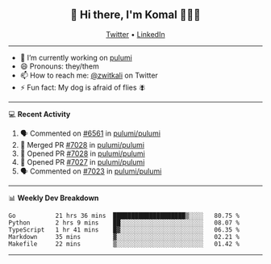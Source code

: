<h2 align="center"> 👋 Hi there, I'm Komal 🧑🏾‍💻 </h2>
<p align="center">
    <a href="https://twitter.com/zwitkali">Twitter</a> •
    <a href="https://www.linkedin.com/in/komal-ali/">LinkedIn</a>
</p>

--------

- 🔭 I’m currently working on [pulumi](https://github.com/pulumi/pulumi)
- 😄 Pronouns: they/them
- 📫 How to reach me: [@zwitkali](https://twitter.com/zwitkali) on Twitter
- ⚡ Fun fact: My dog is afraid of flies 🪰

--------
💻 **Recent Activity**

<!--START_SECTION:activity-->
1. 🗣 Commented on [#6561](https://github.com/pulumi/pulumi/issues/6561) in [pulumi/pulumi](https://github.com/pulumi/pulumi)
2. 🎉 Merged PR [#7028](https://github.com/pulumi/pulumi/pull/7028) in [pulumi/pulumi](https://github.com/pulumi/pulumi)
3. 💪 Opened PR [#7028](https://github.com/pulumi/pulumi/pull/7028) in [pulumi/pulumi](https://github.com/pulumi/pulumi)
4. 💪 Opened PR [#7027](https://github.com/pulumi/pulumi/pull/7027) in [pulumi/pulumi](https://github.com/pulumi/pulumi)
5. 🗣 Commented on [#7023](https://github.com/pulumi/pulumi/issues/7023) in [pulumi/pulumi](https://github.com/pulumi/pulumi)
<!--END_SECTION:activity-->

--------

📊 **Weekly Dev Breakdown**
<!--START_SECTION:waka-->
```text
Go           21 hrs 36 mins  ████████████████████▒░░░░   80.75 % 
Python       2 hrs 9 mins    ██░░░░░░░░░░░░░░░░░░░░░░░   08.07 % 
TypeScript   1 hr 41 mins    █▓░░░░░░░░░░░░░░░░░░░░░░░   06.35 % 
Markdown     35 mins         ▓░░░░░░░░░░░░░░░░░░░░░░░░   02.21 % 
Makefile     22 mins         ▒░░░░░░░░░░░░░░░░░░░░░░░░   01.42 % 
```
<!--END_SECTION:waka-->

--------